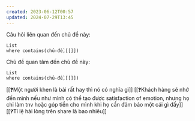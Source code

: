 ```yaml
---
created: 2023-06-12T00:57
updated: 2024-07-29T13:45
---
```

Câu hỏi liên quan đến chủ đề này:
```dataview
List
where contains(chủ-đề,[[]]) 
```

Chủ đề quan tâm đến chủ đề này:
```dataview
List
where contains(chủ-đề,[[]]) 
```

[[❓Một người khen là bài rất hay thì nó có nghĩa gì]] 
[[❓Khách hàng sẽ nhớ đến mình nếu như mình có thể tạo được satisfaction of emotion, nhưng họ chỉ làm tnv hoặc góp tiền cho mình khi họ cần đảm bảo một cái gì đấy]] 
[[❓Tỉ lệ hài lòng trên share là bao nhiêu]]
